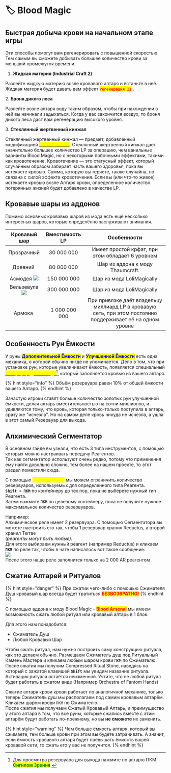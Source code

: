 # 🏷 Blood Magic

## Быстрая добыча крови на начальном этапе игры

Эти способы помогут вам регенерировать с повышенной скоростью. Тем самым вы сможете добывать большее количество крови за меньший промежуток времени.

1. **Жидкая материя (Industrial Craft 2)**

Разлейте жидкую материю возле кровавого алтаря и встаньте в неё. Жидкая материя будет давать вам эффект <mark style="color:red;">**`Регенерация II`**</mark> .

2\.  **Броня дикого леса**

Разлейте возле алтаря воду таким образом, чтобы при нахождении в ней вы начинали задыхаться. Когда у вас закончится воздух, то броня дикого леса даст вам регенерацию высокого уровня.

3\.  **Стеклянный жертвенный кинжал**

Стеклянный жертвенный кинжал — предмет, добавленный модификацией [<mark style="color:yellow;">**Blood Arsenal**</mark>](broken-reference). Стеклянный жертвенный кинжал дает значительно большее количество LP за операцию, чем ванильные варианты Blood Magic, но с некоторыми побочными эффектами, такими как кровотечение. Кровотечение — это статусный эффект, который случайным образом забирает часть вашего здоровья, пока вы истекаете кровью. Сумма, которую вы теряете, также случайна, но связана с силой эффекта кровотечения. Если вы (или что-то живое) истекаете кровью возле Алтаря крови, определенное количество потерянных жизней будет добавлено в качестве LP.

## Кровавые шары из аддонов

Помимо основных кровавых шаров из мода есть ещё несколько интересных шаров, которые определённо заслуживают внимания.

|                                                                      Кровавый шар                                                                      | Вместимость LP |                                                 Особенности                                                 |
| :----------------------------------------------------------------------------------------------------------------------------------------------------: | :------------: | :---------------------------------------------------------------------------------------------------------: |
|  Прозрачный <img src="https://media.discordapp.net/attachments/1147520313647693874/1147576565996191804/67cbe2ec5c1b7a8e.png" alt="" data-size="line">  |   30 000 000   |                               Имеет простой крфат, при этом обладает 6 уровнем                              |
| Древний <img src="https://cdn.discordapp.com/attachments/1147520313647693874/1147531070225535036/Grid_Eldritch_Blood_Orb.gif" alt="" data-size="line"> |   80 000 000   |                                       Шар из аддона к моду Thaumcraft.                                      |
|                   Асмодея ![](https://media.discordapp.net/attachments/1147520313647693874/1147576827473309726/7f17e90b82cbb57f.png)                   |   150 000 000  |                                          Шар из мода LoliMagically                                          |
|                  Вельзевула ![](https://media.discordapp.net/attachments/1147520313647693874/1147576837539639378/7d700c07beea4827.png)                 |   300 000 000  |                                          Шар из мода LoliMagically                                          |
|  Армока <img src="https://cdn.discordapp.com/attachments/1147520313647693874/1147577052388667543/Item_Blood_Orb_of_Armok.gif" alt="" data-size="line"> |  1 000 000 000 | При привязке даёт владельцу миллиард LP в кровавую сеть, при этом постоянно поддерживает её на одном уровне |

## Особенность Рун Ёмкости

У руны <mark style="color:blue;">**Дополнительной Ёмкости**</mark> и <mark style="color:blue;">**Улучшенной Ёмкости**</mark> есть одна механика, о которой обычно нигде не упоминается. Дело в том, что при установке рун, которые увеличивают ёмкость, появляется специальный [<mark style="color:yellow;">Резервуар Для Выхода</mark>](#user-content-fn-1)[^1], который заполняется кровью из вашего алтаря.&#x20;

{% hint style="info" %}
Объём резервуара равен 10% от общей ёмкости вашего Алтаря.&#x20;
{% endhint %}

Зачастую игроки ставят больше количество золотых рун улучшенной ёмкости, делая алтарь вместительностью на сотни миллионов, и удивляются тому, что кровь, которая только-только поступила в алтарь, сразу же "исчезла". Но на самом деле кровь никуда не исчезла, а ушла в этот самый Резервуар для выхода.

## Алхимический Сегментатор

В основном гайде вы узнали, что есть 3 типа инструментов, с помощью которых можно настраивать передачу Реагентов.\
Так как сегментатор используют очень редко, потому что применения ему найти довольно сложно, тем более на нашем проекте, то этот раздел поместили сюда.

С помощью <mark style="color:yellow;">**Сегментатора**</mark> мы можем ограничить количество резервуаров, используемых для определенного типа Реагента. \
**`Shift + ПКМ`** по контейнеру до тех пор, пока не выберете нужный тип Реагента.\
Затем нажмите **`ПКМ`** по целевому контейнеру, пока не получите нужное максимальное количество резервуаров.

Например:\
Алхимическое реле имеет 2 резервуара. С помощью Сегментатора вы можете настроить его так, чтобы 1 резервуар хранил Reductus, а второй хранил Terrae \
_(реагенты могут быть любые)._\
Для этого выбираем нужный реагент (например Reductus) и кликаем **`ПКМ`** по реле так, чтобы в чате написалось вот такое сообщение:\
![](<../.gitbook/assets/Screenshot\_1 (1).jpg>)\
После этого наше реле заполнится только на 2 000 AR реагентом

## Сжатие Алтарей и Ритуалов

{% hint style="danger" %}
При сжатии чего-либо с помощью Сжимателя Душ кровавый шар всегда будет тратиться <mark style="color:red;">**БЕЗВОЗВРАТНО!**</mark>
{% endhint %}

С помощью аддона к моду Blood Magic - <mark style="color:red;">**Blood Arsenal**</mark> мы имеем возможность сжать любой ритуал или кровавый алтарь в 1 блок.

Для этого нам понадобится:

* Сжиматель Душ
* Любой Кровавый Шар

Чтобы сжать ритуал, нам нужно построить саму конструкцию ритуала, как это делаем обычно. Размещаем Сжиматель душ под Ритуальный Камень Мастера и кликаем любым шаром крови `ПКМ` по Сжимателю.\
После сжатия мы получим Compressed Ritual Stone, наведясь на который с зажатой клавишей **`Shift`** мы увидим название ритуала. Активация ритуала остаётся неизменной. Учтите, что не любой ритуал будет работать в сжатом виде (Например Orchestra of Fantom Hands)

Сжатие алтаря крови крови работает по аналогичной механике, только теперь Сжиматель душ мы располагаем под самим кровавым алтарём. Кликаем шаром крови `ПКМ` по Сжимателю.\
После сжатия мы получаем Сжатый Кровавый Алтарь, и преимущество у этого алтаря в том, что все руны, которые сжались вместе с этим алтарём будут работать по-прежнему, но вы **не сможете** их заменить.&#x20;

{% hint style="warning" %}
Чем больше ёмкость алтаря, который вы сжимаете, тем больше крови при этом вы будете затрачивать. А значит, если ёмкость кровавого алтаря будет превышать ёмкость вашей кровавой сети, то сжать его у вас не получится.
{% endhint %}

[^1]: Для просмотра резервуара для выхода нажмите по алтарю ПКМ <mark style="color:green;">**Сигилом Зрения**</mark> <img src="https://ftbwiki.org/images/9/9c/Item_Sigil_of_Sight.png" alt="" data-size="line">
